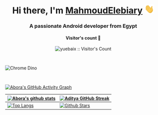  <!--
 is a ✨ _special_ ✨ repository because its `README.md` (this file) appears on your GitHub profile.
-->

<h1 align="center">Hi there, I'm <a href="https://www.linkedin.com/in/mahmoud-elebiary/" target="_blank" rel="noopener noreferrer">MahmoudElebiary</a> <img src="https://raw.githubusercontent.com/ABSphreak/ABSphreak/master/gifs/Hi.gif" height="30" />
<h3 align="center">A passionate Android developer from Egypt</h3>

 
 <h4 align="center">Visitor's count 👀</h4>
<p align="center"><img src="https://profile-counter.glitch.me/{abora97}/count.svg" alt="yuebaix :: Visitor's Count" /></p>
<br/>



![Chrome Dino](https://mir-s3-cdn-cf.behance.net/project_modules/max_1200/4ff07986208593.5d9a654e92f36.gif)


 
 
 
<!--  
[![Abora's github stats](https://github-readme-stats.ujwalkandi.vercel.app/api?username=abora97&count_private=true&show_icons=true&theme=blue-green&hide_rank=false&hide=stars&include_all_commits=true)](https://github.com/abora97?tab=repositories)&nbsp;&nbsp;[![Top Langs](https://github-readme-stats.ujwalkandi.vercel.app/api/top-langs/?username=abora97&layout=compact&langs_count=6&theme=blue-green)](https://github.com/abora97)
 -->
 
  <br>
  
[![Abora's GitHub Activity Graph](https://activity-graph.herokuapp.com/graph?username=abora97&theme=night)](https://github.com/abora97?tab=repositories)

| [![Abora's github stats](https://github-readme-stats.vercel.app/api?username=abora97&show_icons=true&theme=tokyonight)](https://github.com/abora97?tab=repositories) | [![Aditya GitHub Streak](https://github-readme-streak-stats.herokuapp.com/?user=abora97&theme=tokyonight)](https://github.com/abora97?tab=repositories) |
| --- | --- |
| [![Top Langs](https://github-readme-stats.vercel.app/api/top-langs/?username=abora97&theme=tokyonight)](https://github.com/abora97?tab=repositories) | [![Github Stars](https://github-readme-stats.vercel.app/api?username=abora97&show_icons=true&locale=en&count_private=true&hide_rank=true&custom_title=My%20GitHub%20Stats&disable_animations=true&theme=tokyonight)](https://github.com/abora97?tab=repositories) |




<br>
